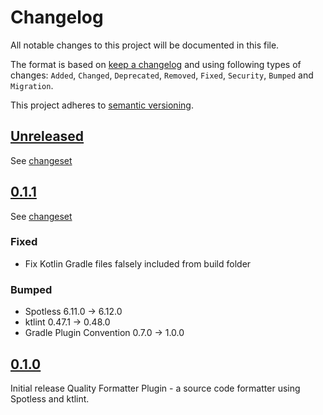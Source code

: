 # Changelog

All notable changes to this project will be documented in this file.

The format is based on [keep a changelog](http://keepachangelog.com/en/1.0.0/) and using following
types of changes: `Added`, `Changed`, `Deprecated`, `Removed`, `Fixed`, `Security`, `Bumped` and `Migration`.

This project adheres to [semantic versioning](http://semver.org/spec/v2.0.0.html).

## [Unreleased](https://github.com/bitfunk/gradle-plugins/releases/latest)

See [changeset](https://github.com/bitfunk/gradle-plugins/compare/plugin-quality-formatter@v0.1.1...main)

## [0.1.1](https://github.com/bitfunk/gradle-plugins/releases/tag/plugin-quality-formatter@v0.1.1)

See [changeset](https://github.com/bitfunk/gradle-plugins/compare/plugin-quality-formatter@v0.1.0...plugin-quality-formatter@v0.1.1)

### Fixed

- Fix Kotlin Gradle files falsely included from build folder

### Bumped

- Spotless 6.11.0 -> 6.12.0
- ktlint 0.47.1 -> 0.48.0
- Gradle Plugin Convention 0.7.0 -> 1.0.0

## [0.1.0](https://github.com/bitfunk/gradle-plugins/releases/tag/plugin-quality-formatter@v0.1.0)

Initial release Quality Formatter Plugin - a source code formatter using Spotless and ktlint.
